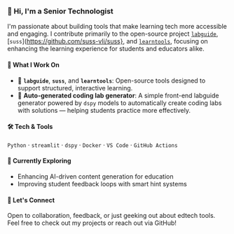 ### 👋 Hi, I'm a Senior Technologist

I'm passionate about building tools that make learning tech more accessible and engaging. I contribute primarily to the open-source project [`labguide`](https://github.com/suss-vli/labguide), [`suss`](https://github.com/suss-vli/suss}, and [`learntools`](https://github.com/suss-vli/learntools), focusing on enhancing the learning experience for students and educators alike.

#### 🧪 What I Work On

- 🔧 **`labguide`**, **`suss`**, and **`learntools`**: Open-source tools designed to support structured, interactive learning.
- 🤖 **Auto-generated coding lab generator**: A simple front-end labguide generator powered by `dspy` models to automatically create coding labs with solutions — helping students practice more effectively.

#### 🛠 Tech & Tools

`Python` · `streamlit` · `dspy` · `Docker` · `VS Code` · `GitHub Actions`

#### 🌱 Currently Exploring

- Enhancing AI-driven content generation for education
- Improving student feedback loops with smart hint systems

#### 💬 Let's Connect

Open to collaboration, feedback, or just geeking out about edtech tools. Feel free to check out my projects or reach out via GitHub!
